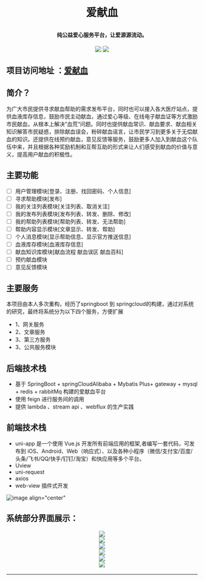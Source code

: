﻿<h1 align="center" style="margin: 30px 0 30px; font-weight: bold;">爱献血</h1>
<h4 align="center">纯公益爱心服务平台，让爱源源流动。</h4>
<h4 align="center">
<img src="https://img.shields.io/badge/springboot-v2.4.0-green" />
<img src="https://img.shields.io/badge/springCloudAlibaba-v2021.1-green" />
</h4>

项目访问地址 ：[爱献血](http://175.178.237.123:8888/index.html#/)
---


## 简介？
为广大市民提供寻求献血帮助的需求发布平台，同时也可以接入各大医疗站点，提供血液库存信息，鼓励市民主动献血，通过爱心等级、在线电子献血证等方式激励市民献血，从根本上解决”血荒“问题。同时也提供献血常识、献血要求、献血相关知识解答市民疑惑，排除献血误会，粉碎献血谣言，让市民学习到更多关于无偿献血的知识。还提供在线预约献血，意见反馈等服务，鼓励更多人加入到献血这个队伍中来，并且根据各种奖励机制和互帮互助的形式来让人们感受到献血的价值与意义，提高用户献血的积极性。

## 主要功能

 - [ ] 用户管理模块[登录、注册、找回密码、个人信息]
 - [ ] 寻求帮助模块[发布]
 - [ ] 我的关注列表模块[关注列表、取消关注]
 - [ ] 我的发布列表模块[发布列表、转发、删除、修改]
 - [ ] 我的帮助列表模块[帮助列表、转发、无法帮助]
 - [ ] 帮助内容显示模块[文章显示、转发、帮助]
 - [ ] 个人消息模块[显示帮助信息、显示官方推送信息]
 - [ ] 血液库存模块[血液库存信息]
 - [ ] 献血知识库模块[献血流程 献血误区  献血百科]
 - [ ] 预约献血模块
 - [ ] 意见反馈模块

## 主要服务
本项目由本人多次重构，经历了springboot 到 springcloud的构建，通过对系统的研究，最终将系统分为以下四个服务，方便扩展

- 1、网关服务
- 2、文章服务
- 3、第三方服务
- 3、公共服务模块

## 后端技术栈

- 基于 SpringBoot + springCloudAlibaba +  Mybatis Plus+ gateway + mysql + redis + rabbitMq 构建的爱献血平台
- 使用 feign 进行服务间的调用
- 提供 lambda 、stream api 、webflux 的生产实践

## 前端技术栈

- uni-app  是一个使用 Vue.js 开发所有前端应用的框架,者编写一套代码，可发布到 iOS、Android、Web（响应式）、以及各种小程序（微信/支付宝/百度/头条/飞书/QQ/快手/钉钉/淘宝）和快应用等多个平台。
- Uview  
- uni-request
- axios
- web-view 插件式开发 <br/>

![image align="center"](https://user-images.githubusercontent.com/63549640/185752914-e01cdbb1-05ae-46e7-ac37-f3accee586c4.png)

## 系统部分界面展示：

<h4 align="center">
<img src="https://user-images.githubusercontent.com/63549640/185752970-33796e89-0a1c-407d-852f-f825838076e4.png" /> <br/>
<img src="https://user-images.githubusercontent.com/63549640/185753022-39ab991e-4f91-4f88-b030-216aa346a5b3.png" /> <br/>
<img src="https://user-images.githubusercontent.com/63549640/185753076-f125b615-c860-4ed7-af68-4f25d3c7c180.png" /> <br/>
<img src="https://user-images.githubusercontent.com/63549640/185752982-4289f421-9f3f-44c0-8899-ab3261355052.png" /> <br/>
<img src="https://user-images.githubusercontent.com/63549640/185753083-0fa10a38-8666-4739-8423-7bf4df7649ce.png" /> <br/>
<img src="https://user-images.githubusercontent.com/63549640/185753092-ea40ddce-196a-4f97-81ee-fd2e271fc93c.png" /> <br/>
</h4>


---

